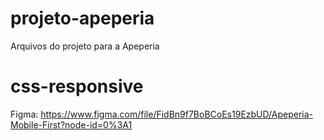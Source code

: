 # projeto-apeperia
Arquivos do projeto para a Apeperia
# css-responsive

Figma:
https://www.figma.com/file/FidBn9f7BoBCoEs19EzbUD/Apeperia-Mobile-First?node-id=0%3A1
